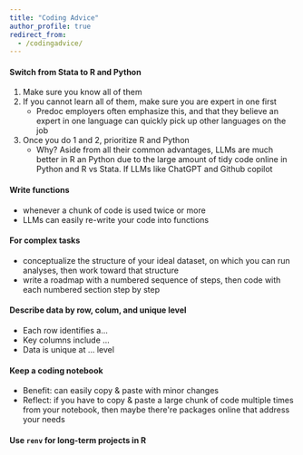 ```yaml
---
title: "Coding Advice"
author_profile: true
redirect_from: 
  - /codingadvice/
---
```


#### Switch from Stata to R and Python
   1. Make sure you know all of them
   2. If you cannot learn all of them, make sure you are expert in one first
      - Predoc employers often emphasize this, and that they believe an expert in one language can quickly pick up other languages on the job
   3. Once you do 1 and 2, prioritize R and Python
      - Why? Aside from all their common advantages, LLMs are much better in R an Python due to the large amount of tidy code online in Python and R vs Stata. If LLMs like ChatGPT and Github copilot 

#### Write functions
   - whenever a chunk of code is used twice or more
   - LLMs can easily re-write your code into functions 

#### For complex tasks
- conceptualize the structure of your ideal dataset, on which you can run analyses, then work toward that structure
- write a roadmap with a numbered sequence of steps, then code with each numbered section step by step

#### Describe data by row, colum, and unique level
- Each row identifies a...
- Key columns include ...
- Data is unique at ... level

#### Keep a coding notebook
  - Benefit: can easily copy & paste with minor changes
  - Reflect: if you have to copy & paste a large chunk of code multiple times from your notebook, then maybe there're packages online that address your needs

#### Use `renv` for long-term projects in R
